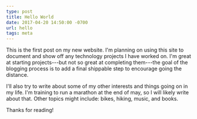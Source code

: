 ```yaml
---
type: post
title: Hello World
date: 2017-04-20 14:50:00 -0700
url: hello
tags: meta
---
```


This is the first post on my new website. I'm planning on using this
site to document and show off any technology projects I have worked
on. I'm great at starting projects---but not so great at completing
them---the goal of the blogging process is to add a final shippable
step to encourage going the distance.

I'll also try to write about some of my other interests and things
going on in my life. I'm training to run a marathon at the end of may,
so I will likely write about that. Other topics might include: bikes,
hiking, music, and books.

Thanks for reading!
